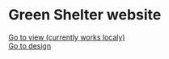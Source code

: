 <h1>Green Shelter website</h1>

<a href="#">Go to view (currently works localy)</a> <br>
<a href="https://www.figma.com/file/M9AvueKMUiQpUMsPTB9Iaa/Green-shelter?node-id=0%3A1&t=uRynTNafdVnGAZ3u-1">Go to design</a>